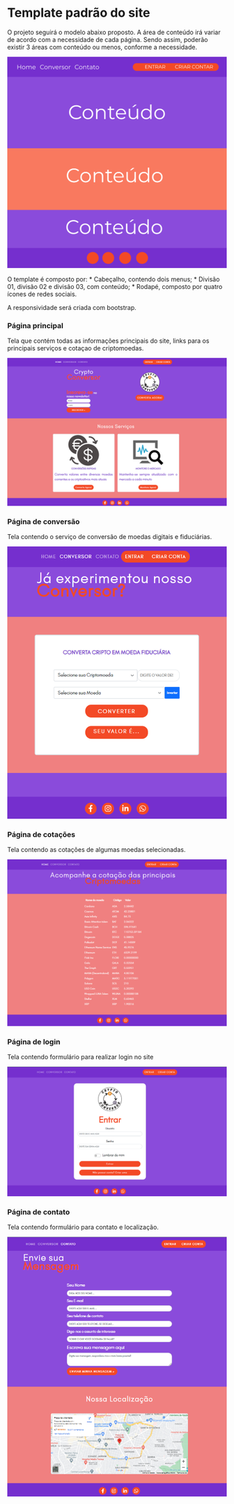 # Template padrão do site

O projeto seguirá o modelo abaixo proposto. A área de conteúdo irá variar de acordo com a necessidade de cada página. Sendo assim, poderão existir 3 áreas com conteúdo ou menos, conforme a necessidade.

![Template](img/template_padrao.png)


O template é composto por:
    * Cabeçalho, contendo dois menus;
    * Divisão 01, divisão 02 e divisão 03, com conteúdo;
    * Rodapé, composto por quatro ícones de redes sociais.

A responsividade será criada com bootstrap.


### Página principal

Tela que contém todas as informações principais do site, links para os principais serviços e cotaçao de criptomoedas.

![Landing page](img/tela_main.png)

### Página de conversão

Tela contendo o serviço de conversão de moedas digitais e fiduciárias.

![Landing page](img/tela_conversao.png)

### Página de cotações

Tela contendo as cotações de algumas moedas selecionadas.

![Landing page](img/tela_cotacoes.png)


### Página de login

Tela contendo formulário para realizar login no site

![Landing page](img/tela_entrar.png)


### Página de contato

Tela contendo formulário para contato e localização.

![Landing page](img/tela_contato.png)